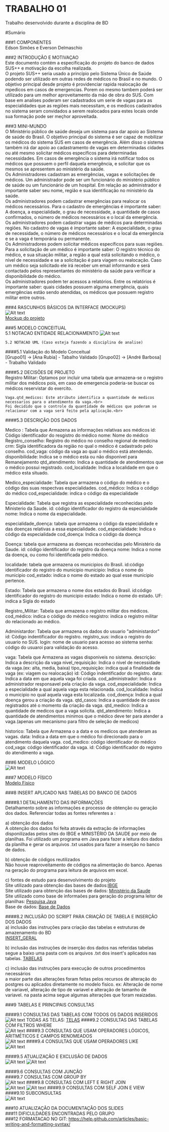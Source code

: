 # TRABALHO 01
Trabalho desenvolvido durante a disciplina de BD

#Sumário

###1	COMPONENTES<br>
Edson Simões e Everson Delmaschio<br>

###2	INTRODUÇÃO E MOTIVAÇAO<br>
Este documento contém a especificação do projeto do banco de dados SUS++ e motivação da escolha realizada. <br>
O projeto SUS++ seria usado a princípio pelo Sistema Único de Saúde podendo ser utilizado em outras redes de médicos no Brasil e no mundo. O objetivo principal desde projeto é providenciar rapida realocação de mpedicos em casos de emergencias. Porem oo mesmo tambem poderá ser utilizado para um melhor aproveitamento da mão de obra do SUS. Com base em analises poderam ser cadastrados um serie de vagas para as especialidades que as regiões mais necessitam, e os medicos cadastrados no sistema seram convidados a serem realocados para estes locais onde sua formação pode ser meçhor aproveitada. <br> 

###3	MINI-MUNDO<br>
O Ministério público de saúde deseja um sistema para dar apoio ao Sistema de saúde do Brasil. O objetivo principal do sistema é ser capaz de mobilizar os médicos do sistema SUS em casos de emergência. Além disso o sistema também irá dar apoio ao cadastramento de
vagas em determinadas cidades ou até mesmo solicitar médicos específicos para determinadas necessidades. Em casos de emergência o sistema irá notificar todos os médicos que possuem o perfil daquela emergência, e solicitar que os mesmos se
apresentem ao ministério da saúde. <br>
Os Administradores cadastram as emergências, vagas e solicitações de médicos. Um administrador pode ser um funcionário do ministério público de saúde ou um funcionário de um hospital. Em relação ao administrador é importante saber seu nome, região e sua
identificação no ministério da saúde. <br>
Os administradores podem cadastrar emergências para realocar os médicos necessários. Para o cadastro de emergências é importante saber: A doença, a especialidade, o grau de necessidade, a quantidade de casos confirmados, o número de médicos necessários e o
local da emergência. <br>
Os administradores podem cadastrar vagas de médicos para determinadas regiões. No cadastro de vagas é importante saber: A especialidade, o grau de necessidade, o número de médicos necessários e o local da emergência e se a vaga é temporária ou permanente. <br>
Os Administradores podem solicitar médicos específicos para suas regiões. Para a solicitação de um médico é importante saber: O registro técnico do médico, e sua situação militar, a região a qual está solicitando o médico, o nível de necessidade e se a solicitação é
para viagem ou realocação. Caso um médico seja solicitado ele irá receber um email informando e será contactado pelos representantes do ministério da saúde para verificar a disponibilidade do médico. <br>
Os administradores podem ter acessos a relatórios. Entre os relatórios é importante saber: quais cidades possuem alguma emergência, quais emergências estão sendo atendidas, os médicos que possuem registro militar entre outros. <br>

###4	RASCUNHOS BÁSICOS DA INTERFACE (MOCKUPS)<br>
![Alt text](https://github.com/edsonsb96/trab01/blob/master/Tela%20Inicial.png "Tela Inicial")<br>
[Mockup do projeto](https://github.com/EversonDelmaschio/trab01/blob/master/projeto%20BD.bmpr)


###5	MODELO CONCEITUAL<br>
    5.1 NOTACAO ENTIDADE RELACIONAMENTO
![Alt text](https://github.com/edsonsb96/trab01/blob/master/trab-final-conceitual.jpg "Modelo Conceitual")<br>
    
    5.2 NOTACAO UML (Caso esteja fazendo a disciplina de analise)

####5.1 Validação do Modelo Conceitual<br>
    [Grupo01] -> [Ana Rubia] - Tabalho Validado
    [Grupo02] -> [André Barbosa] - Trabalho Validado

####5.2 DECISÕES DE PROJETO<br>
    Registro Militar: Optamos por incluir uma tabela que armazena-se o registro militar dos médicos pois,
    em caso de emergencia poderia-se buscar os médicos reservistar do exercito.<br>
    
    Vaga.qtd_medicos: Este atributo identifica a quantidade de medicos necessarios para o atendimento da vaga.<br>
    Foi decidido que o controle da quantidade de médicos que poderam se relacionar com a vaga será feito pela aplicação.<br> 
    
    
####5.3 DESCRIÇÃO DOS DADOS <br>
 
   Medico : Tabela que Armazena as informações relativas aos médicos
   id: Código identificador do resgistro do médico
   nome: Nome do médico
   Registro_conselho: Registro do médico no conselho regional de medicina
   crm: Sigla identificadora da região no qual o médico é cadastrado pelo conselho.
   cod_vaga: código da vaga ao qual o médico está atendendo.
   disponibilidade: Indica se o médico esta ou não disponivel para Remanejamento
   qtd_atendimento: Indica a quantidade de atendimentos que o médico possui registrado.
   cod_localidade: Indica a localidade em que o médico esta situado.
   
   Medico_especialidade: Tabela que armazena o código do médico e o código das suas respectvas especialidades.
   cod_médico: Indica o código do médico
   cod_especialidade: indica o código da especialidade
   
   Especialidade: Tabela que registra as especialidade reconhecidas pelo Ministerio da Saude.
   id: código identificador do registro da especialidade
   nome: Indica o nome da especialidade.
   
   especialidade_doença: tabela que armazena o código da especialidade e das doenças relativas a essa especialidade.
   cod_especialidade: Indica o código da especialidade
   cod_doença: Indica o código da doença
   
   Doença: tabela que armazena as doenças reconhecidas pelo Ministério da Saude.
   id: código identificador do registro da doença
   nome: Indica o nome da doença, ou como foi identificada pelo médico.
   
   localidade: tabela que armazena os municipios do Brasil.
   id:código identificador do registro do municipio
   municipio: Indica o nome do municipio
   cod_estado: indica o nome do estado ao qual esse municipio pertence.
   
   Estado: Tabela que armazena o nome dos estados do Brasil.
   id:código identificador do registro do municipio
   estado: Indica o nome do estado.
   UF: indica a Sigla do estado
   
   Registro_Militar: Tabela que armazena o registro militar dos médicos.
   cod_médico: indica o código do médico
   resgistro: indica o registro militar do relacionado ao médico.
   
   Administardor: Tabela que armazena os dados do usuario "administardor"
   id: Código indentificador do registro.
   registro_sus: indica o registro do usuario no SUS.
   login: nome de usuario para acesso ao sistema
   senha: código do usuaroi para validação do acesso.
   
   vaga: Tabela que Armazena as vagas disponiveis no sistema.
   descrição: Indica a descrição da vaga
   nivel_requisição: Indica o nivel de necessidade da vaga.(ex: alta, media, baixa)
   tipo_requisição: indica qual a finalidade da vaga (ex: viagem ou realocação)
   id: Código indentificador do registro.
   data: Indica a data em que aquela vaga foi criada.
   cod_administrador: Indica o administrador responsavel pela criação da vaga.
   cod_especialidade: Indica a especialidade a qual aquela vaga esta relacionada.
   cod_localidade: Indica o municipio no qual aquela vaga esta localizada.
   cod_doença: Indica a qual doença gerou a criação da vaga.
   qtd_casos: Indica a quantidade de casos registrados até o momento da criação da vaga.
   qtd_medico: Indica a quantidade de medicos que a vaga solicita.
   qtd_atendimento: Indica a quantidade de atendimentos minimos que o médico deve ter para atender a vaga.(apenas um mecanismo para        filtro de seleção de medicos)
   
   historico: Tabela que Armazena o a data e os medicos que atenderam as vagas.
   data: Indica a data em que o médico foi direcionado para o atendimento daquela vaga.
   cod_medico: código identificador do médico
   cod_vaga: código identificador da vaga.
   id: Código identificador do registro do atendimento a vaga. 
   
###6	MODELO LÓGICO<br>
![Alt text](https://github.com/edsonsb96/trab01/blob/master/trab-final-logico.jpg "Modelo Lógico")

###7	MODELO FÍSICO<br>
[Modelo Fisico](https://github.com/EversonDelmaschio/trab01/blob/master/Modelo_Fisico.sql)

###8	INSERT APLICADO NAS TABELAS DO BANCO DE DADOS<br>

####8.1 DETALHAMENTO DAS INFORMAÇÕES<br>
Detalhamento sobre as informações e processo de obtenção ou geração dos dados.
Referenciar todas as fontes referentes a :<br>

a) obtenção dos dados<br>
A obtenção dos dados foi feita através da extração de informações disponilizadas pelos sites do 
IBGE e MINISTÉRIO DA SAUDE por meio de planilhas. Foi utilizado um programa em Java para fazer 
a leitura dos dados da planilha e gerar os arquivos .txt usados para fazer a inserção no banco de dados. 

b) obtenção de códigos reutilizados<br>
Não houve reaproveitamento de códigos na alimentação do banco. Apenas na geração do 
programa para leitura de  arquivos em excel.

c) fontes de estudo para desenvolvimento do projeto <br>
Site utilizado para obtenção das bases de dados:[IBGE](http://www.ibge.gov.br/home/)<br>
Site utilizado para obtenção das bases de dados: [Ministério da Saude](http://portalsaude.saude.gov.br/)<br>
Site utilizado como base de informaões para geração do programa leitor de planilhas: [Pesquisa Java](http://www.devmedia.com.br/lendo-e-escrevendo-arquivos-do-excel-com-a-api-jxl-parte-i/7328)<br>
Base de dados: [Base de Dados](https://github.com/EversonDelmaschio/trab01/tree/master/Base_Dados)<br>
        
####8.2 INCLUSÃO DO SCRIPT PARA CRIAÇÃO DE TABELA E INSERÇÃO DOS DADOS<br>
a) inclusão das instruções para criação das tabelas e estruturas de amazenamento do BD<br>
[INSERT_GERAL](https://github.com/EversonDelmaschio/trab01/blob/master/Tabelas/Insert_Geral.txt)

b) inclusão das instruções de inserção dos dados nas referidas tabelas<br>
segue a baixo uma pasta com os arquivos .txt dos insert's aplicados nas tabelas.
[TABELAS](https://github.com/EversonDelmaschio/trab01/tree/master/Tabelas)
        
c) inclusão das instruções para execução de outros procedimentos necessários<br>
a maior parte das alterações foram feitas pelos recursos de alteração do postgres ou aplicados diretamente no modelo fisico.
ex: Alteração de nome de variavel, alteração de tipo de variavel e alteração de tamanho de variavel.
na pasta acima segue algumas alterações que foram reaizadas.

###9	TABELAS E PRINCIPAIS CONSULTAS<br>

####9.1	CONSULTAS DAS TABELAS COM TODOS OS DADOS INSERIDOS<br>
![Alt text](https://github.com/EversonDelmaschio/trab01/blob/master/consulta_vaga.png "VAGAS")
TODAS AS TELAS: [TELAS](https://github.com/EversonDelmaschio/trab01/tree/master/telas)
####9.2	CONSULTAS DAS TABELAS COM FILTROS WHERE<br>
![Alt text](https://github.com/EversonDelmaschio/trab01/blob/master/especialidadeXestado.png "ESPECIALIDADES POR ESTADO")
####9.3	CONSULTAS QUE USAM OPERADORES LÓGICOS, ARITMÉTICOS E CAMPOS RENOMEADOS<br>
![Alt text](https://github.com/EversonDelmaschio/trab01/blob/master/consulta_medicoXviagem.png "MEDICOS COM DISPONIBIIDADE PARA VIAGEM")
####9.4	CONSULTAS QUE USAM OPERADORES LIKE<br>
![Alt text](https://github.com/EversonDelmaschio/trab01/blob/master/consulta_doen%C3%A7aXinfe.png "DOENÇAS RELACIONADAS A INFECÇÃO")

####9.5	ATUALIZAÇÃO E EXCLUSÃO DE DADOS<br>
![Alt text](https://github.com/EversonDelmaschio/trab01/blob/master/consulta_Update.jpg "CORREÇÃO DA DESCRIÇÃO DE TIPO DE REQUISICAO")
![Alt text](https://github.com/EversonDelmaschio/trab01/blob/master/consulta_Update2.png "VERSÃO CORRIGIDA")

####9.6	CONSULTAS COM JUNÇÃO<br>
####9.7	CONSULTAS COM GROUP BY<br>
![Alt text](https://github.com/EversonDelmaschio/trab01/blob/master/cosulta_nivelXvagas.png "NUMERO DE VAGAS POR NIVEL DE NECESSIDADE")
####9.8	CONSULTAS COM LEFT E RIGHT JOIN<br>
![Alt text](https://github.com/EversonDelmaschio/trab01/blob/master/consulta_left_join.png "MEDICOS SEM HISTORICO DE ATENDIMENTO")
![Alt text](https://github.com/EversonDelmaschio/trab01/blob/master/consulta_right_join.png "VAGAS QUE NAO FORAM ATENDIDAS")
####9.9	CONSULTAS COM SELF JOIN E VIEW<br>
####9.10	SUBCONSULTAS<br>
![Alt text](https://github.com/EversonDelmaschio/trab01/blob/master/consulta_SubConsulta.png "VAGAS DE ALTA PRIORIDADE COM 10+ CASOS")

###10	ATUALIZAÇÃO DA DOCUMENTAÇÃO DOS SLIDES<br>
###11	DIFICULDADES ENCONTRADAS PELO GRUPO<br>
###12  FORMATACAO NO GIT: https://help.github.com/articles/basic-writing-and-formatting-syntax/
